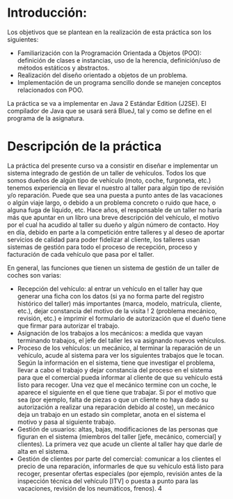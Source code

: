 # Introducción:
Los objetivos que se plantean en la realización de esta práctica son los siguientes:

* Familiarización con la Programación Orientada a Objetos (POO): definición de clases e instancias, uso de la herencia, definición/uso de métodos estáticos y abstractos.
* Realización del diseño orientado a objetos de un problema.
* Implementación de un programa sencillo donde se manejen conceptos relacionados con POO.

La práctica se va a implementar en Java 2 Estándar Edition (J2SE). El compilador de Java que se usará será BlueJ, tal y como se define en el programa de la asignatura.  




# Descripción de la práctica

La práctica del presente curso va a consistir en diseñar e implementar un sistema integrado de gestión de un taller de vehículos. Todos los que somos dueños de algún tipo de vehículo (moto, coche, furgoneta, etc.) tenemos experiencia en llevar el nuestro al taller para algún tipo de revisión y/o reparación. Puede que sea una puesta a punto antes de las vacaciones o algún viaje largo, o debido a un problema concreto o ruido que hace, o alguna fuga de líquido, etc. Hace años, el responsable de un taller no haría más que apuntar en un libro una breve descripción del vehículo, el motivo por el cual ha acudido al taller su dueño y algún número de contacto. Hoy en día, debido en parte a la competición entre talleres y al deseo de aportar servicios de calidad para poder fidelizar al cliente, los talleres usan sistemas de gestión para todo el proceso de recepción, proceso y facturación de cada vehículo que pasa por el taller.

En general, las funciones que tienen un sistema de gestión de un taller de coches son varias:

* Recepción del vehículo: al entrar un vehículo en el taller hay que generar una ficha con los datos (si ya no forma parte del registro histórico del taller) más importantes (marca, modelo, matrícula, cliente, etc.), dejar constancia del motivo de la visita ! 2
(problema mecánico, revisión, etc.) e imprimir el formulario de autorización que el dueño tiene que firmar para autorizar el trabajo.
* Asignación de los trabajos a los mecánicos: a medida que vayan terminando trabajos, el jefe del taller les va asignando nuevos vehículos.
* Proceso de los vehículos: un mecánico, al terminar la reparación de un vehículo, acude al sistema para ver los siguientes trabajos que le tocan. Según la información en el sistema, tiene que investigar el problema, llevar a cabo el trabajo y dejar constancia del proceso en el sistema para que el comercial pueda informar al cliente de que su vehículo está listo para recoger. Una vez que el mecánico termine con un coche, le aparece el siguiente en el que tiene que trabajar. Si por el motivo que sea (por ejemplo, falta de piezas o que un cliente no haya dado su autorización a realizar una reparación debido al coste), un mecánico deja un trabajo en un estado sin completar, anota en el sistema el motivo y pasa al siguiente trabajo.
* Gestión de usuarios: altas, bajas, modificaciones de las personas que figuran en el sistema (miembros del taller [jefe, mecánico, comercial] y clientes). La primera vez que acude un cliente al taller hay que darle de alta en el sistema.
* Gestión de clientes por parte del comercial: comunicar a los clientes el precio de una reparación, informarles de que su vehículo está listo para recoger, presentar ofertas especiales (por ejemplo, revisión antes de la inspección técnica del vehículo [ITV] o puesta a punto para las vacaciones, revisión de los neumáticos, frenos).
4
